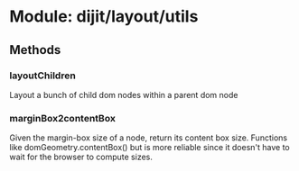# Module: dijit/layout/utils

## Methods

### layoutChildren
Layout a bunch of child dom nodes within a parent dom node

### marginBox2contentBox
Given the margin-box size of a node, return its content box size.
Functions like domGeometry.contentBox() but is more reliable since it doesn't have
to wait for the browser to compute sizes.

